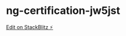 # ng-certification-jw5jst

[Edit on StackBlitz ⚡️](https://stackblitz.com/edit/ng-certification-jw5jst)